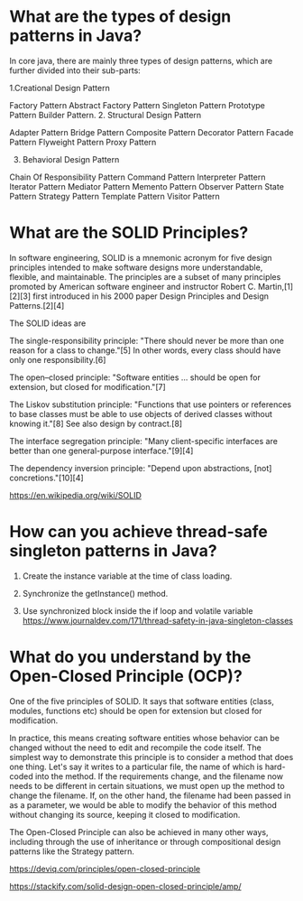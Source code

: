 # What are the types of design patterns in Java?

In core java, there are mainly three types of design patterns, which are further divided into their sub-parts:

1.Creational Design Pattern

Factory Pattern
Abstract Factory Pattern
Singleton Pattern
Prototype Pattern
Builder Pattern.
2. Structural Design Pattern

Adapter Pattern
Bridge Pattern
Composite Pattern
Decorator Pattern
Facade Pattern
Flyweight Pattern
Proxy Pattern

3. Behavioral Design Pattern

Chain Of Responsibility Pattern
Command Pattern
Interpreter Pattern
Iterator Pattern
Mediator Pattern
Memento Pattern
Observer Pattern
State Pattern
Strategy Pattern
Template Pattern
Visitor Pattern



# What are the SOLID Principles?

In software engineering, SOLID is a mnemonic acronym for five design principles intended to make software designs more understandable, flexible, and maintainable. The principles are a subset of many principles promoted by American software engineer and instructor Robert C. Martin,[1][2][3] first introduced in his 2000 paper Design Principles and Design Patterns.[2][4]

The SOLID ideas are

The single-responsibility principle: "There should never be more than one reason for a class to change."[5] In other words, every class should have only one responsibility.[6]

The open–closed principle: "Software entities ... should be open for extension, but closed for modification."[7]

The Liskov substitution principle: "Functions that use pointers or references to base classes must be able to use objects of derived classes without knowing it."[8] See also design by contract.[8]

The interface segregation principle: "Many client-specific interfaces are better than one general-purpose interface."[9][4]

The dependency inversion principle: "Depend upon abstractions, [not] concretions."[10][4]


https://en.wikipedia.org/wiki/SOLID




# How can you achieve thread-safe singleton patterns in Java?
1. Create the instance variable at the time of class loading.



2. Synchronize the getInstance() method.

3. Use synchronized block inside the if loop and volatile variable
https://www.journaldev.com/171/thread-safety-in-java-singleton-classes



# What do you understand by the Open-Closed Principle (OCP)?

One of the five principles of SOLID. It says that software entities (class, modules, functions etc) should be open for extension but closed for modification.

In practice, this means creating software entities whose behavior can be changed without the need to edit and recompile the code itself. The simplest way to demonstrate this principle is to consider a method that does one thing. Let's say it writes to a particular file, the name of which is hard-coded into the method. If the requirements change, and the filename now needs to be different in certain situations, we must open up the method to change the filename. If, on the other hand, the filename had been passed in as a parameter, we would be able to modify the behavior of this method without changing its source, keeping it closed to modification.

The Open-Closed Principle can also be achieved in many other ways, including through the use of inheritance or through compositional design patterns like the Strategy pattern.

https://deviq.com/principles/open-closed-principle



https://stackify.com/solid-design-open-closed-principle/amp/


